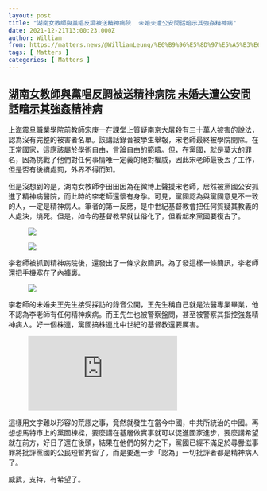 ```yaml
---
layout: post
title: "湖南女教師與黨唱反調被送精神病院  未婚夫遭公安問話暗示其強姦精神病"
date: 2021-12-21T13:00:23.000Z
author: William
from: https://matters.news/@WilliamLeung/%E6%B9%96%E5%8D%97%E5%A5%B3%E6%95%99%E5%B8%AB%E8%88%87%E9%BB%A8%E5%94%B1%E5%8F%8D%E8%AA%BF%E8%A2%AB%E9%80%81%E7%B2%BE%E7%A5%9E%E7%97%85%E9%99%A2-%E6%9C%AA%E5%A9%9A%E5%A4%AB%E9%81%AD%E5%85%AC%E5%AE%89%E5%95%8F%E8%A9%B1%E6%9A%97%E7%A4%BA%E5%85%B6%E5%BC%B7%E5%A7%A6%E7%B2%BE%E7%A5%9E%E7%97%85-bafyreib4xjsuzad2cqukbzkn2wnilsew7hb2ahurfdqjoauh3jv2yqldia
tags: [ Matters ]
categories: [ Matters ]
---
```

<!--1640091623000-->
[湖南女教師與黨唱反調被送精神病院  未婚夫遭公安問話暗示其強姦精神病](https://matters.news/@WilliamLeung/%E6%B9%96%E5%8D%97%E5%A5%B3%E6%95%99%E5%B8%AB%E8%88%87%E9%BB%A8%E5%94%B1%E5%8F%8D%E8%AA%BF%E8%A2%AB%E9%80%81%E7%B2%BE%E7%A5%9E%E7%97%85%E9%99%A2-%E6%9C%AA%E5%A9%9A%E5%A4%AB%E9%81%AD%E5%85%AC%E5%AE%89%E5%95%8F%E8%A9%B1%E6%9A%97%E7%A4%BA%E5%85%B6%E5%BC%B7%E5%A7%A6%E7%B2%BE%E7%A5%9E%E7%97%85-bafyreib4xjsuzad2cqukbzkn2wnilsew7hb2ahurfdqjoauh3jv2yqldia)
------

<div>
<p>上海震旦職業學院前教師宋庚一在課堂上質疑南京大屠殺有三十萬人被害的說法，認為沒有完整的被害者名單。該講話錄音被學生舉報，宋老師最終被學院開除。在正常國家，這應該屬於學術自由，言論自由的範疇。但，在黨國，就是莫大的罪名，因為挑戰了他們對任何事情唯一定義的絕對權威，因此宋老師最後丟了工作，但是否有後續處罰，外界不得而知。</p><p>但是沒想到的是，湖南女教師李田田因為在微博上聲援宋老師，居然被黨國公安抓進了精神病醫院，而此時的李老師還懷有身孕。可見，黨國認為與黨國意見不一致的人，一定是精神病人。筆者的第一反應，是中世紀基督教會把任何質疑其教義的人處決，燒死。但是，如今的基督教早就世俗化了，但看起來黨國要復古了。</p><figure class="image"><img src="https://assets.matters.news/embed/51b24379-cfa1-4387-b0e1-63fc1c39cd4e.png" data-asset-id="51b24379-cfa1-4387-b0e1-63fc1c39cd4e" referrerpolicy="no-referrer"><figcaption><span></span></figcaption></figure><figure class="image"><img src="https://assets.matters.news/embed/a12eabf5-076b-4de5-8947-9251eeb508ba.png" data-asset-id="a12eabf5-076b-4de5-8947-9251eeb508ba" referrerpolicy="no-referrer"><figcaption><span></span></figcaption></figure><p>李老師被抓到精神病院後，還發出了一條求救簡訊。為了發這樣一條簡訊，李老師還把手機塞在了內褲裏。</p><figure class="image"><img src="https://assets.matters.news/embed/74f76a7c-07ad-4341-a110-733dfe3ac048.png" data-asset-id="74f76a7c-07ad-4341-a110-733dfe3ac048" referrerpolicy="no-referrer"><figcaption><span></span></figcaption></figure><p>李老師的未婚夫王先生接受採訪的錄音公開，王先生稱自己就是法醫專業畢業，他不認為李老師有任何精神疾病。而王先生也被警察盤問，甚至被警察其指控強姦精神病人。好一個株連，黨國搞株連比中世紀的基督教還要厲害。</p><figure class="embed-video"><div class="iframe-container"><iframe src="https://www.youtube.com/embed/ntL3OUJC3RM?rel=0" frameborder="0" allowfullscreen="true" sandbox="allow-scripts allow-same-origin allow-popups"></iframe></div><figcaption><span></span></figcaption></figure><p>這樣用文字難以形容的荒謬之事，竟然就發生在當今中國，中共所統治的中國。再想想馬特市上的黨國棟樑，要麼講在基層做實事就可以促進國家進步，要麼講希望就在前方，好日子還在後頭，結果在他們的努力之下，黨國已經不滿足於尋釁滋事罪將批評黨國的公民短暫拘留了，而是要進一步「認為」一切批評者都是精神病人了。</p><p>威武，支持，有希望了。</p><p><br></p>
</div>
